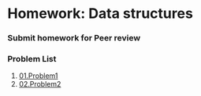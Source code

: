 Homework: Data structures
=====================================

### Submit homework for Peer review

### Problem List

1. [01.Problem1](./01.Problem1)
1. [02.Problem2](./02.Problem2)
